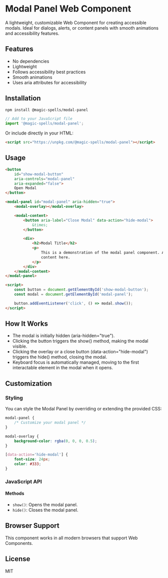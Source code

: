 # Modal Panel Web Component

A lightweight, customizable Web Component for creating accessible modals. Ideal for dialogs, alerts, or content panels with smooth animations and accessibility features.

## Features

- No dependencies
- Lightweight
- Follows accessibility best practices
- Smooth animations
- Uses aria attributes for accessibility

## Installation

```bash
npm install @magic-spells/modal-panel
```

```javascript
// Add to your JavaScript file
import '@magic-spells/modal-panel';
```

Or include directly in your HTML:

```html
<script src="https://unpkg.com/@magic-spells/modal-panel"></script>
```

## Usage

```html
<button
	id="show-modal-button"
	aria-controls="modal-panel"
	aria-expanded="false">
	Open Modal
</button>

<modal-panel id="modal-panel" aria-hidden="true">
	<modal-overlay></modal-overlay>

	<modal-content>
		<button aria-label="Close Modal" data-action="hide-modal">
			&times;
		</button>

		<div>
			<h2>Modal Title</h2>
			<p>
				This is a demonstration of the modal panel component. Add your
				content here.
			</p>
		</div>
	</modal-content>
</modal-panel>

<script>
	const button = document.getElementById('show-modal-button');
	const modal = document.getElementById('modal-panel');

	button.addEventListener('click', () => modal.show());
</script>
```

## How It Works

- The modal is initially hidden (aria-hidden="true").
- Clicking the button triggers the show() method, making the modal visible.
- Clicking the overlay or a close button (data-action="hide-modal") triggers the hide() method, closing the modal.
- Keyboard focus is automatically managed, moving to the first interactable element in the modal when it opens.

## Customization

### Styling

You can style the Modal Panel by overriding or extending the provided CSS:

```css
modal-panel {
	/* Customize your modal panel */
}

modal-overlay {
	background-color: rgba(0, 0, 0, 0.5);
}

[data-action='hide-modal'] {
	font-size: 24px;
	color: #333;
}
```

### JavaScript API

#### Methods

- `show()`: Opens the modal panel.
- `hide()`: Closes the modal panel.

## Browser Support

This component works in all modern browsers that support Web Components.

## License

MIT
